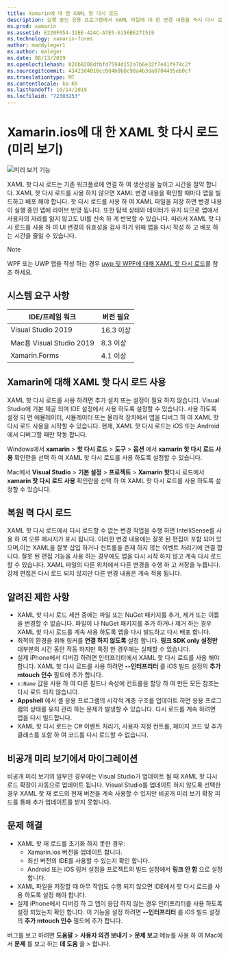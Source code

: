 ```yaml
---
title: Xamarin에 대 한 XAML 핫 다시 로드
description: 실행 중인 응용 프로그램에서 XAML 파일에 대 한 변경 내용을 즉시 다시 로드 하므로 모든 XAML 변경 후에 Xamarin.ios 프로젝트를 빌드할 필요가 없습니다.
ms.prod: xamarin
ms.assetid: E220F054-32EE-424C-A7E5-6156BE271519
ms.technology: xamarin-forms
author: maddyleger1
ms.author: maleger
ms.date: 08/13/2019
ms.openlocfilehash: 020b8208dfbfd7594d152a7b6e32f7e41f974c2f
ms.sourcegitcommit: 43423d4018cc0d4b0b8c98a4b3da0704495eb0cf
ms.translationtype: MT
ms.contentlocale: ko-KR
ms.lasthandoff: 10/14/2019
ms.locfileid: "72303253"
---
```

# <a name="xaml-hot-reload-for-xamarinforms-preview"></a>Xamarin.ios에 대 한 XAML 핫 다시 로드 (미리 보기)

![미리 보기 기능](~/media/shared/preview.png)

XAML 핫 다시 로드는 기존 워크플로에 연결 하 여 생산성을 높이고 시간을 절약 합니다. XAML 핫 다시 로드를 사용 하지 않으면 XAML 변경 내용을 확인할 때마다 앱을 빌드하고 배포 해야 합니다. 핫 다시 로드를 사용 하 여 XAML 파일을 저장 하면 변경 내용이 실행 중인 앱에 라이브 반영 됩니다. 또한 탐색 상태와 데이터가 유지 되므로 앱에서 사용자의 자리를 잃지 않고도 UI를 신속 하 게 반복할 수 있습니다. 따라서 XAML 핫 다시 로드를 사용 하 여 UI 변경의 유효성을 검사 하기 위해 앱을 다시 작성 하 고 배포 하는 시간을 줄일 수 있습니다.

> [!NOTE]
> WPF 또는 UWP 앱을 작성 하는 경우 [uwp 및 WPF에 대해 XAML 핫 다시 로드](/visualstudio/debugger/xaml-hot-reload)를 참조 하세요.

## <a name="system-requirements"></a>시스템 요구 사항

| IDE/프레임 워크 | 버전 필요 |
|------|------------------|
|Visual Studio 2019 | 16.3 이상
Mac용 Visual Studio 2019 | 8.3 이상
Xamarin.Forms | 4.1 이상

## <a name="use-xaml-hot-reload-for-xamarinforms"></a>Xamarin에 대해 XAML 핫 다시 로드 사용

XAML 핫 다시 로드를 사용 하려면 추가 설치 또는 설정이 필요 하지 않습니다. Visual Studio에 기본 제공 되며 IDE 설정에서 사용 하도록 설정할 수 있습니다. 사용 하도록 설정 되 면 에뮬레이터, 시뮬레이터 또는 물리적 장치에서 앱을 디버그 하 여 XAML 핫 다시 로드 사용을 시작할 수 있습니다. 현재, XAML 핫 다시 로드는 iOS 또는 Android에서 디버그할 때만 작동 합니다.

Windows에서 **xamarin** > **핫 다시 로드** > **도구** > **옵션** 에서 **xamarin 핫 다시 로드 사용** 확인란을 선택 하 여 XAML 핫 다시 로드를 사용 하도록 설정할 수 있습니다.

Mac에서 **Visual Studio** > **기본 설정** > **프로젝트** > **Xamarin 핫**다시 로드에서 **xamarin 핫 다시 로드 사용** 확인란을 선택 하 여 XAML 핫 다시 로드를 사용 하도록 설정할 수 있습니다.

## <a name="resilient-reloading"></a>복원 력 다시 로드

XAML 핫 다시 로드에서 다시 로드할 수 없는 변경 작업을 수행 하면 IntelliSense를 사용 하 여 오류 메시지가 표시 됩니다. 이러한 변경 내용에는 잘못 된 편집이 포함 되어 있으며,이는 XAML을 잘못 삽입 하거나 컨트롤을 존재 하지 않는 이벤트 처리기에 연결 합니다. 잘못 된 편집 기능을 사용 하는 경우에도 앱을 다시 시작 하지 않고 계속 다시 로드할 수 있습니다. XAML 파일의 다른 위치에서 다른 변경을 수행 하 고 저장을 누릅니다. 강제 편집은 다시 로드 되지 않지만 다른 변경 내용은 계속 적용 됩니다.

## <a name="known-limitations"></a>알려진 제한 사항

- XAML 핫 다시 로드 세션 중에는 파일 또는 NuGet 패키지를 추가, 제거 또는 이름을 변경할 수 없습니다. 파일이 나 NuGet 패키지를 추가 하거나 제거 하는 경우 XAML 핫 다시 로드를 계속 사용 하도록 앱을 다시 빌드하고 다시 배포 합니다.
- 최적의 환경을 위해 링커를 **연결 하지 않도록** 설정 합니다. **링크 SDK only 설정만** 대부분의 시간 동안 작동 하지만 특정 한 경우에는 실패할 수 있습니다.
- 실제 iPhone에서 디버깅 하려면 인터프리터에서 XAML 핫 다시 로드를 사용 해야 합니다. XAML 핫 다시 로드를 사용 하려면 **--인터프리터** 를 iOS 빌드 설정의 **추가 mtouch 인수** 필드에 추가 합니다.
- `x:Name` 값을 사용 하 여 다른 필드나 속성에 컨트롤을 할당 하 여 만든 모든 참조는 다시 로드 되지 않습니다.
- **Appshell** 에서 셸 응용 프로그램의 시각적 계층 구조를 업데이트 하면 응용 프로그램의 상태를 유지 관리 하는 문제가 발생할 수 있습니다. 다시 로드를 계속 하려면 앱을 다시 빌드합니다.
- XAML 핫 다시 로드는 C# 이벤트 처리기, 사용자 지정 컨트롤, 페이지 코드 및 추가 클래스를 포함 하 여 코드를 다시 로드할 수 없습니다.

## <a name="migrate-from-the-private-preview"></a>비공개 미리 보기에서 마이그레이션

비공개 미리 보기의 일부인 경우에는 Visual Studio가 업데이트 될 때 XAML 핫 다시 로드 확장이 자동으로 업데이트 됩니다. Visual Studio를 업데이트 하지 않도록 선택한 경우 XAML 핫 재 로드의 현재 버전을 계속 사용할 수 있지만 비공개 미리 보기 확장 피드를 통해 추가 업데이트를 받지 못합니다.

## <a name="troubleshooting"></a>문제 해결

- XAML 핫 재 로드를 초기화 하지 못한 경우:
  - Xamarin.ios 버전을 업데이트 합니다.
  - 최신 버전의 IDE를 사용할 수 있는지 확인 합니다.
  - Android 또는 iOS 링커 설정을 프로젝트의 빌드 설정에서 **링크 안 함** 으로 설정 합니다.
- XAML 파일을 저장할 때 아무 작업도 수행 되지 않으면 IDE에서 핫 다시 로드를 사용 하도록 설정 해야 합니다.
- 실제 iPhone에서 디버깅 하 고 앱이 응답 하지 않는 경우 인터프리터를 사용 하도록 설정 되었는지 확인 합니다. 이 기능을 설정 하려면 **--인터프리터** 를 iOS 빌드 설정의 **추가 mtouch 인수** 필드에 추가 합니다.

버그를 보고 하려면 **도움말** > **사용자 의견 보내기** > **문제 보고** 메뉴를 사용 하 여 Mac에서 **문제** 를 보고 하는 **데 도움** 을 > 합니다.
